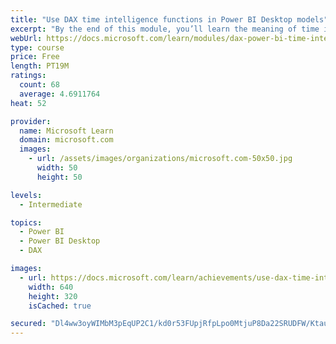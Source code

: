 ```yaml
---
title: "Use DAX time intelligence functions in Power BI Desktop models"
excerpt: "By the end of this module, you’ll learn the meaning of time intelligence and how to add time intelligence DAX calculations to your model. These calculations will include year-to-date (YTD), year-over-year (YoY) growth, and others."
webUrl: https://docs.microsoft.com/learn/modules/dax-power-bi-time-intelligence/
type: course
price: Free
length: PT19M
ratings:
  count: 68
  average: 4.6911764
heat: 52

provider:
  name: Microsoft Learn
  domain: microsoft.com
  images:
    - url: /assets/images/organizations/microsoft.com-50x50.jpg
      width: 50
      height: 50

levels:
  - Intermediate

topics:
  - Power BI
  - Power BI Desktop
  - DAX

images:
  - url: https://docs.microsoft.com/learn/achievements/use-dax-time-intelligence-functions-power-bi-desktop-social.png
    width: 640
    height: 320
    isCached: true

secured: "Dl4ww3oyWIMbM3pEqUP2C1/kd0r53FUpjRfpLpo0MtjuP8Da22SRUDFW/Ktau5tM05sqiy4tfXfvOWkgF35YvvhxstdOplbGYgiyGTToiYrf25Lf6kIiJWK1xdQTaF7fi40ZwzdLPNoXwmG+7qktdT+Fsi80D7JtJnUNMssbvKhPjc9yUnlq9wG9eEsh04ljG697SRyLg4Z5vyVQVZK86rcbzzh+QDRnA8fGJsA2UmelvytnwC6AYUtPYWsNCTOir0ZoPDHn9ws1QbNWCNNq1zvgCBp/P7+M4GmK/7e5wP3VBfCWJuFmhDceYsWx8mBFxOcdJ67O+mUVOKqfxl/hmm90nEc10IoCoDfu1nsg4VFn1rif6C4wky6i8ETFULf44X5O32QgObXceqm1gr5qDNEpXlvp82V+wgA5mvDiZ/Y=;9Lmy+58+jH8/N7FceL7W4g=="
---
```


